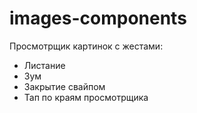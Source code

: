 images-components
===================

Просмотрщик картинок с жестами:
  * Листание
  * Зум
  * Закрытие свайпом
  * Тап по краям просмотрщика
